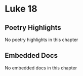 # Luke 18

## Poetry Highlights

No poetry highlights in this chapter

## Embedded Docs

No embedded docs in this chapter

